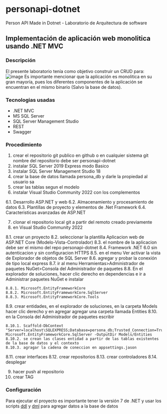# personapi-dotnet
Person API Made in Dotnet - Laboratorio de Arquitectura de software

## Implementación de aplicación web monolitica usando .NET MVC
### Descripción
El presente laboratorio tenía como objetivo construir un CRUD para:
![image](https://user-images.githubusercontent.com/59931437/235251847-ebd40f41-fcd0-479e-8f26-565ea7c56f87.png)
Es importante mencionar que la aplicación es monolitica en su gran mayoría, pues los diferentes componentes de la aplicación se encuentran en el mismo binario (Salvo la base de datos).

### Tecnologias usadas
- .NET MVC
- MS SQL Server
- SQL Server Management Studio
- REST
- Swagger

### Procedimiento
1. crear el repositorio git publico en github o en cualquier sistema git nombre del repositorio debe ser personapi-dotnet
2. instalar SQL Server 2019 Express modo Basico
3. instalar SQL Server Management Studio 18
4. crear la base de datos llamada persona_db y darle la propiedad al usuario sa
5. crear las tablas segun el modelo
6. instalar Visual Studio Community 2022 con los complementos

  6.1. Desarrollo ASP.NET y web
  6.2. Almacenamiento y procesamiento de datos
  6.3. Plantillas de proyecto y elementos de .Net Framework 
  6.4. Caracteristicas avanzadas de ASP.NET
  
7. clonar el repositorio local git a partir del remoto creado previamente
8. en Visual Studio Community 2022

  8.1. crear un proyecto 
  8.2. seleccionar la plantilla Aplicacion web de ASP.NET Core (Modelo-Vista-Controlador)
  8.3. el nombre de la aplicacion debe ser el mismo del repo personapi-dotnet
  8.4. Framework .NET 6.0 sin autenticacion y sin configuracion HTTPS
  8.5. en el menu Ver activar la vista de Explorador de objetos de SQL Server
  8.6. agregar y probar la conexión de tipo local express
  8.7. ir al menu Herramientas>Administrador de paquetes NuGet>Consola del Administrador de paquetes
  8.8. En el explorador de soluciones, hacer clic derecho en dependencias e ir a Administrar paquetes NuGet e instalar
  
    8.8.1. Microsoft.EntityFrameworkCore
    8.8.2. Microsoft.EntityFrameworkCore.SqlServer
    8.8.3. Microsoft.EntityFrameworkCore.Tools
    
  8.9. crear entidades, en el explorador de soluciones, en la carpeta Models hacer clic derecho y en agregar agregar una carpeta llamada Entities
  8.10. en la Consola del Administrador de paquetes escribir 
  
    8.10.1. Scaffold-DbContext "Server=localhost\SQLEXPRESS;Database=persona_db;Trusted_Connection=True" Microsoft.EntityFrameworkCore.SqlServer -OutputDir Models/Entities
    8.10.2. se crean las clases entidad a partir de las tablas existentes de la base de datos y el contexto
    8.10.3. agragar la cadena de coneccion en appsettings.jason
    
  8.11. crear interfaces
  8.12. crear repositorios
  8.13. crear controladores 
  8.14. desplegar 
  
 9. hacer push al repositorio
10. crear TAG

### Configuración
Para ejecutar el proyecto es importante tener la versión 7 de .NET y usar los scripts [ddl](https://github.com/nclsbayona/personapi-dotnet/blob/master/ddl.sql) y [dml](https://github.com/nclsbayona/personapi-dotnet/blob/master/dml.sql) para agregar datos a la base de datos
